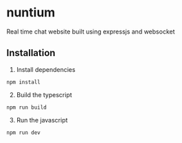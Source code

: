 # nuntium
Real time chat website built using expressjs and websocket

## Installation
1. Install dependencies
```
npm install
```
2. Build the typescript
```
npm run build
```
3. Run the javascript
```
npm run dev
```
